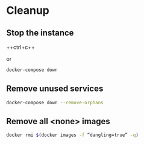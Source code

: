 # Cleanup

## Stop the instance

++ctrl+c++ 

or

``` bash
docker-compose down
```



## Remove unused services

``` bash
docker-compose down --remove-orphans
```

## Remove all <none\> images

``` bash
docker rmi $(docker images -f “dangling=true” -q)
```